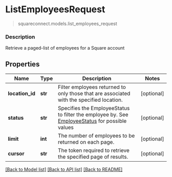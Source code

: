 # ListEmployeesRequest
> squareconnect.models.list_employees_request

### Description

Retrieve a paged-list of employees for a Square account

## Properties
Name | Type | Description | Notes
------------ | ------------- | ------------- | -------------
**location_id** | **str** | Filter employees returned to only those that are associated with the specified location. | [optional] 
**status** | **str** | Specifies the EmployeeStatus to filter the employee by. See [EmployeeStatus](#type-employeestatus) for possible values | [optional] 
**limit** | **int** | The number of employees to be returned on each page. | [optional] 
**cursor** | **str** | The token required to retrieve the specified page of results. | [optional] 

[[Back to Model list]](../README.md#documentation-for-models) [[Back to API list]](../README.md#documentation-for-api-endpoints) [[Back to README]](../README.md)


